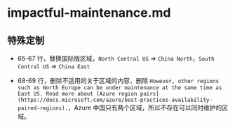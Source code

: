 # impactful-maintenance.md

## 特殊定制

* 65-67 行，替换国际版区域，`North Central US` => `China North`，`South Central US` => `China East`

* 68-69 行，删除不适用的关于区域的内容，删除 `However, other regions such as North Europe can be under maintenance at the same time as East US. Read more about [Azure region pairs](https://docs.microsoft.com/azure/best-practices-availability-paired-regions).`，Azure 中国只有两个区域，所以不存在可以同时维护的区域。